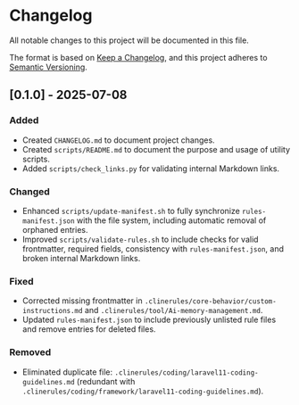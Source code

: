 # Changelog

All notable changes to this project will be documented in this file.

The format is based on [Keep a Changelog](https://keepachangelog.com/en/1.0.0/),
and this project adheres to [Semantic Versioning](https://semver.org/spec/v2.0.0.html).

## [0.1.0] - 2025-07-08

### Added
- Created `CHANGELOG.md` to document project changes.
- Created `scripts/README.md` to document the purpose and usage of utility scripts.
- Added `scripts/check_links.py` for validating internal Markdown links.

### Changed
- Enhanced `scripts/update-manifest.sh` to fully synchronize `rules-manifest.json` with the file system, including automatic removal of orphaned entries.
- Improved `scripts/validate-rules.sh` to include checks for valid frontmatter, required fields, consistency with `rules-manifest.json`, and broken internal Markdown links.

### Fixed
- Corrected missing frontmatter in `.clinerules/core-behavior/custom-instructions.md` and `.clinerules/tool/Ai-memory-management.md`.
- Updated `rules-manifest.json` to include previously unlisted rule files and remove entries for deleted files.

### Removed
- Eliminated duplicate file: `.clinerules/coding/laravel11-coding-guidelines.md` (redundant with `.clinerules/coding/framework/laravel11-coding-guidelines.md`).
